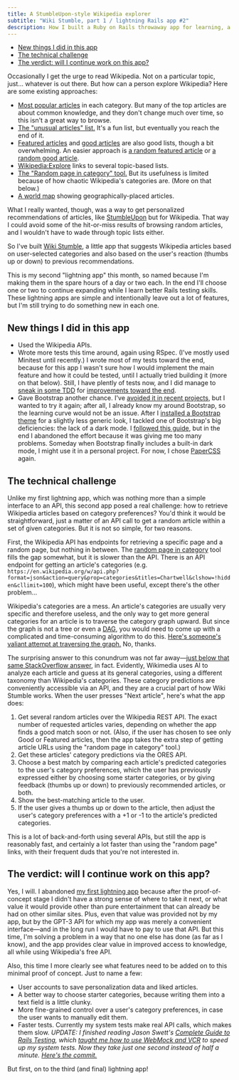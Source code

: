 ```yaml
---
title: A StumbleUpon-style Wikipedia explorer
subtitle: "Wiki Stumble, part 1 / lightning Rails app #2"
description: How I built a Ruby on Rails throwaway app for learning, a tool that suggests Wikipedia articles according to your likes and dislikes, à la StumbleUpon.
---
```


- [New things I did in this app](#new-things-i-did-in-this-app)
- [The technical challenge](#the-technical-challenge)
- [The verdict: will I continue work on this app?](#the-verdict-will-i-continue-work-on-this-app)

Occasionally I get the urge to read Wikipedia. Not on a particular topic, just… whatever is out there. But how can a person explore Wikipedia? Here are some existing approaches:

- [Most popular articles](https://wikirank.net/) in each category. But many of the top articles are about common knowledge, and they don't change much over time, so this isn't a great way to browse.
- [The "unusual articles" list.](https://en.wikipedia.org/wiki/Wikipedia:Unusual_articles) It's a fun list, but eventually you reach the end of it.
- [Featured articles](https://en.wikipedia.org/wiki/Wikipedia:Featured_articles) and [good articles](https://en.wikipedia.org/wiki/Wikipedia:Good_articles) are also good lists, though a bit overwhelming. An easier approach is [a random featured article](https://randomincategory.toolforge.org/Featured_articles?site=en.wikipedia.org) or [a random good article](https://randomincategory.toolforge.org/Good_articles?site=en.wikipedia.org).
- [Wikipedia:Explore](https://en.wikipedia.org/wiki/Wikipedia:Explore) links to several topic-based lists.
- [The "Random page in category" tool.](https://randomincategory.toolforge.org) But its usefulness is limited because of how chaotic Wikipedia's categories are. (More on that below.)
- [A world map](https://copernix.io/) showing geographically-placed articles.

What I really wanted, though, was a way to get personalized recommendations of articles, like [StumbleUpon](https://en.wikipedia.org/wiki/StumbleUpon) but for Wikipedia. That way I could avoid some of the hit-or-miss results of browsing random articles, and I wouldn't have to wade through topic lists either.

So I've built [Wiki Stumble](https://github.com/fpsvogel/wiki-stumble), a little app that suggests Wikipedia articles based on user-selected categories and also based on the user's reaction (thumbs up or down) to previous recommendations.

This is my second "lightning app" this month, so named because I'm making them in the spare hours of a day or two each. In the end I'll choose one or two to continue expanding while I learn better Rails testing skills. These lightning apps are simple and intentionally leave out a lot of features, but I'm still trying to do something new in each one.

## New things I did in this app

- Used the Wikipedia APIs.
- Wrote more tests this time around, again using RSpec. (I've mostly used Minitest until recently.) I wrote most of my tests toward the end, because for this app I wasn't sure how I would implement the main feature and how it could be tested, until I actually tried building it (more on that below). Still, I have plently of tests now, and I did manage to [sneak in some TDD](https://github.com/fpsvogel/wiki-stumble/commit/4281145325268afc0d56d1c4c8cb95f6836643e4#diff-b86f796c2cf34f7b413473d8caa19b6b0701757729fe74008aa8d6ee97621bbb) for [improvements toward the end](https://github.com/fpsvogel/wiki-stumble/commit/b19fb40f31e2123e6939a2f2a4040e466328979c#diff-b86f796c2cf34f7b413473d8caa19b6b0701757729fe74008aa8d6ee97621bbb).
- Gave Bootstrap another chance. I've [avoided it in recent projects](https://github.com/vinorodrigues/bootstrap-dark-5#method-4), but I wanted to try it again; after all, I already know my around Bootstrap, so the learning curve would not be an issue. After I [installed a Bootstrap theme](https://bootswatch.com/help/) for a slightly less generic look, I tackled one of Bootstrap's big deficiencies: the lack of a dark mode. I [followed this guide](https://github.com/vinorodrigues/bootstrap-dark-5#method-4), but in the end I abandoned the effort because it was giving me too many problems. Someday when Bootstrap finally includes a built-in dark mode, I might use it in a personal project. For now, I chose [PaperCSS](https://www.getpapercss.com) again.

## The technical challenge

Unlike my first lightning app, which was nothing more than a simple interface to an API, this second app posed a real challenge: how to retrieve Wikipedia articles based on category preferences? You'd think it would be straightforward, just a matter of an API call to get a random article within a set of given categories. But it is not so simple, for two reasons.

First, the Wikipedia API has endpoints for retrieving a specific page and a random page, but nothing in between. The [random page in category](https://randomincategory.toolforge.org) tool fills the gap somewhat, but it is slower than the API. There is an API endpoint for getting an article's categories (e.g. `https://en.wikipedia.org/w/api.php?format=json&action=query&prop=categories&titles=Chartwell&clshow=!hidden&cllimit=100`), which might have been useful, except there's the other problem…

Wikipedia's categories are a mess. An article's categories are usually very specific and therefore useless, and the only way to get more general categories for an article is to traverse the category graph upward. But since the graph is not a tree or even a [DAG](https://en.wikipedia.org/wiki/Directed_acyclic_graph), you would need to come up with a complicated and time-consuming algorithm to do this. [Here's someone's valiant attempt at traversing the graph.](https://stackoverflow.com/a/65859846/4158773) No, thanks.

The surprising answer to this conundrum was not far away—[just below that same StackOverflow answer](https://stackoverflow.com/a/65801715/4158773), in fact. Evidently, Wikimedia uses AI to analyze each article and guess at its general categories, using a different taxonomy than Wikipedia's categories. These category predictions are conveniently accessible via an API, and they are a crucial part of how Wiki Stumble works. When the user presses "Next article", here's what the app does:

1. Get several random articles over the Wikipedia REST API. The exact number of requested articles varies, depending on whether the app finds a good match soon or not. (Also, if the user has chosen to see only Good or Featured articles, then the app takes the extra step of getting article URLs using the "random page in category" tool.)
2. Get these articles' category predictions via the ORES API.
3. Choose a best match by comparing each article's predicted categories to the user's category preferences, which the user has previously expressed either by choosing some starter categories, or by giving feedback (thumbs up or down) to previously recommended articles, or both.
4. Show the best-matching article to the user.
5. If the user gives a thumbs up or down to the article, then adjust the user's category preferences with a +1 or -1 to the article's predicted categories.

This is a lot of back-and-forth using several APIs, but still the app is reasonably fast, and certainly a lot faster than using the "random page" links, with their frequent duds that you're not interested in.

## The verdict: will I continue work on this app?

Yes, I will. I abandoned [my first lightning app](/posts/2021/gpt3-ai-story-writer) because after the proof-of-concept stage I didn't have a strong sense of where to take it next, or what value it would provide other than pure entertainment that can already be had on other similar sites. Plus, even that value was provided not by my app, but by the GPT-3 API for which my app was merely a convenient interface—and in the long run I would have to pay to use that API. But this time, I'm solving a problem in a way that no one else has done (as far as I know), and the app provides clear value in improved access to knowledge, all while using Wikipedia's free API.

Also, this time I more clearly see what features need to be added on to this minimal proof of concept. Just to name a few:

- User accounts to save personalization data and liked articles.
- A better way to choose starter categories, because writing them into a text field is a little clunky.
- More fine-grained control over a user's category preferences, in case the user wants to manually edit them.
- Faster tests. Currently my system tests make real API calls, which makes them slow. *UPDATE: I finished reading Jason Swett's [Complete Guide to Rails Testing](https://www.codewithjason.com/complete-guide-to-rails-testing/), which [taught me how to use WebMock and VCR](https://www.codewithjason.com/vcr-webmock-hello-world-tutorial/) to speed up my system tests. Now they take just one second instead of half a minute. [Here's the commit.](https://github.com/fpsvogel/wiki-stumble/commit/2609a345c034174cc54b708f5711034ebae1a0ea)*

But first, on to the third (and final) lightning app!

